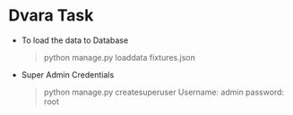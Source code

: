 # Dvara Task

- To load the data to Database
	> python manage.py loaddata fixtures.json
- Super Admin Credentials
	> python manage.py createsuperuser
	> Username: admin
	> password: root